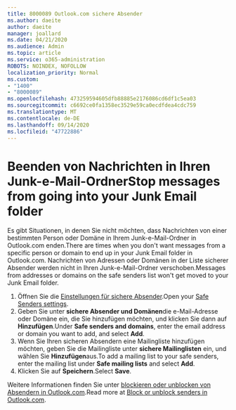 ```yaml
---
title: 8000089 Outlook.com sichere Absender
ms.author: daeite
author: daeite
manager: joallard
ms.date: 04/21/2020
ms.audience: Admin
ms.topic: article
ms.service: o365-administration
ROBOTS: NOINDEX, NOFOLLOW
localization_priority: Normal
ms.custom:
- "1400"
- "8000089"
ms.openlocfilehash: 473259594605dfb88885e2176086cd6df1c5ea03
ms.sourcegitcommit: c6692ce0fa1358ec3529e59ca0ecdfdea4cdc759
ms.translationtype: MT
ms.contentlocale: de-DE
ms.lasthandoff: 09/14/2020
ms.locfileid: "47722886"
---
```

# <a name="stop-messages-from-going-into-your-junk-email-folder"></a><span data-ttu-id="10c86-102">Beenden von Nachrichten in Ihren Junk-e-Mail-Ordner</span><span class="sxs-lookup"><span data-stu-id="10c86-102">Stop messages from going into your Junk Email folder</span></span>

<span data-ttu-id="10c86-103">Es gibt Situationen, in denen Sie nicht möchten, dass Nachrichten von einer bestimmten Person oder Domäne in Ihrem Junk-e-Mail-Ordner in Outlook.com enden.</span><span class="sxs-lookup"><span data-stu-id="10c86-103">There are times when you don't want messages from a specific person or domain to end up in your Junk Email folder in Outlook.com.</span></span> <span data-ttu-id="10c86-104">Nachrichten von Adressen oder Domänen in der Liste sicherer Absender werden nicht in Ihren Junk-e-Mail-Ordner verschoben.</span><span class="sxs-lookup"><span data-stu-id="10c86-104">Messages from addresses or domains on the safe senders list won't get moved to your Junk Email folder.</span></span>

1. <span data-ttu-id="10c86-105">Öffnen Sie die [Einstellungen für sichere Absender](https://go.microsoft.com/fwlink/?linkid=2035804).</span><span class="sxs-lookup"><span data-stu-id="10c86-105">Open your [Safe Senders settings](https://go.microsoft.com/fwlink/?linkid=2035804).</span></span>
2. <span data-ttu-id="10c86-106">Geben Sie unter **sichere Absender und Domänen**die e-Mail-Adresse oder Domäne ein, die Sie hinzufügen möchten, und klicken Sie dann auf **Hinzufügen**.</span><span class="sxs-lookup"><span data-stu-id="10c86-106">Under **Safe senders and domains**, enter the email address or domain you want to add, and select **Add**.</span></span>
3. <span data-ttu-id="10c86-107">Wenn Sie Ihren sicheren Absendern eine Mailingliste hinzufügen möchten, geben Sie die Mailingliste unter **sichere Mailinglisten** ein, und wählen Sie **Hinzufügen**aus.</span><span class="sxs-lookup"><span data-stu-id="10c86-107">To add a mailing list to your safe senders, enter the mailing list under **Safe mailing lists** and select **Add**.</span></span>
4. <span data-ttu-id="10c86-108">Klicken Sie auf **Speichern**.</span><span class="sxs-lookup"><span data-stu-id="10c86-108">Select **Save**.</span></span>

<span data-ttu-id="10c86-109">Weitere Informationen finden Sie unter [blockieren oder unblocken von Absendern in Outlook.com](https://support.office.com/article/afba1c94-77bb-4f50-8b85-057cf52f4d5e?wt.mc_id=Office_Outlook_com_Alchemy).</span><span class="sxs-lookup"><span data-stu-id="10c86-109">Read more at [Block or unblock senders in Outlook.com](https://support.office.com/article/afba1c94-77bb-4f50-8b85-057cf52f4d5e?wt.mc_id=Office_Outlook_com_Alchemy).</span></span>